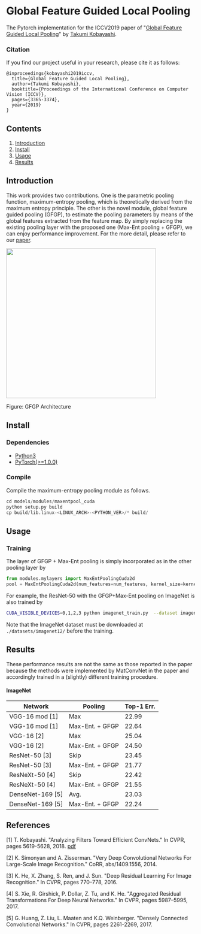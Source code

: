 # Global Feature Guided Local Pooling

The Pytorch implementation for the ICCV2019 paper of "[Global Feature Guided Local Pooling](https://staff.aist.go.jp/takumi.kobayashi/publication/2019/ICCV2019.pdf)" by [Takumi Kobayashi](https://staff.aist.go.jp/takumi.kobayashi/).

### Citation

If you find our project useful in your research, please cite it as follows:

```
@inproceedings{kobayashi2019iccv,
  title={Global Feature Guided Local Pooling},
  author={Takumi Kobayashi},
  booktitle={Proceedings of the International Conference on Computer Vision (ICCV)},
  pages={3365-3374},
  year={2019}
}
```

## Contents

1. [Introduction](#introduction)
2. [Install](#install)
3. [Usage](#usage)
4. [Results](#results)

## Introduction

This work provides two contributions.
One is the parametric pooling function, maximum-entropy pooling, which is theoretically derived from the maximum entropy principle.
The other is the novel module, global feature guided pooling (GFGP), to estimate the pooling parameters by means of the global features extracted from the feature map.
By simply replacing the existing pooling layer with the proposed one (Max-Ent pooling + GFGP), we can enjoy performance improvement.
For the more detail, please refer to our [paper](https://staff.aist.go.jp/takumi.kobayashi/publication/2019/ICCV2019.pdf).

<img width=400 src="https://user-images.githubusercontent.com/53114307/67689158-3cd29380-f9de-11e9-9da3-408d6115ff1c.png">

Figure: GFGP Architecture

## Install

### Dependencies

- [Python3](https://www.python.org/downloads/)
- [PyTorch(>=1.0.0)](http://pytorch.org)

### Compile
Compile the maximum-entropy pooling module as follows.
```python
cd models/modules/maxentpool_cuda
python setup.py build
cp build/lib.linux-<LINUX_ARCH>-<PYTHON_VER>/* build/
```

## Usage

### Training
The layer of GFGP + Max-Ent pooling is simply incorporated as in the other pooling layer by

```python
from modules.mylayers import MaxEntPoolingCuda2d
pool = MaxEntPoolingCuda2d(num_features=num_features, kernel_size=kernel_size, stride=stride, padding=padding)
```

For example, the ResNet-50 with the GFGP+Max-Ent pooling on ImageNet is also trained by

```bash
CUDA_VISIBLE_DEVICES=0,1,2,3 python imagenet_train.py  --dataset imagenet  --data ./datasets/imagenet12/images/  --arch resnet50 --pool max_ent  --config-name imagenet  --out-dir ./results/imagenet/resnet50/max_ent/  --dist-url 'tcp://127.0.0.1:8080'  --dist-backend 'nccl'  --multiprocessing-distributed  --world-size 1  --rank 0
```

Note that the ImageNet dataset must be downloaded at `./datasets/imagenet12/` before the training.

## Results
These performance results are not the same as those reported in the paper because the methods were implemented by MatConvNet in the paper and accordingly trained in a (slightly) different training procedure.

#### ImageNet

| Network  | Pooling | Top-1 Err. |
|---|---|---|
| VGG-16 mod [1]|  Max | 22.99 |
| VGG-16 mod [1]|  Max-Ent. + GFGP | 22.64 |
| VGG-16 [2]|  Max | 25.04 |
| VGG-16 [2]|  Max-Ent. + GFGP | 24.50 |
| ResNet-50 [3]|  Skip | 23.45 |
| ResNet-50 [3]|  Max-Ent. + GFGP | 21.77 |
| ResNeXt-50 [4]|  Skip | 22.42 |
| ResNeXt-50 [4]|  Max-Ent. + GFGP | 21.55 |
| DenseNet-169 [5]|  Avg. | 23.03 |
| DenseNet-169 [5]|  Max-Ent. + GFGP | 22.24 |

## References

[1] T. Kobayashi. "Analyzing Filters Toward Efficient ConvNets." In CVPR, pages 5619-5628, 2018. [pdf](https://staff.aist.go.jp/takumi.kobayashi/publication/2018/CVPR2018.pdf)

[2] K. Simonyan and A. Zisserman. "Very Deep Convolutional Networks For Large-Scale Image Recognition." CoRR, abs/1409.1556, 2014.

[3] K. He, X. Zhang, S. Ren, and J. Sun. "Deep Residual Learning For Image Recognition." In CVPR, pages 770–778, 2016.

[4] S. Xie, R. Girshick, P. Dollar, Z. Tu, and K. He. "Aggregated Residual Transformations For Deep Neural Networks." In CVPR, pages 5987–5995, 2017.

[5] G. Huang, Z. Liu, L. Maaten and K.Q. Weinberger. "Densely Connected Convolutional Networks." In CVPR, pages 2261-2269, 2017.